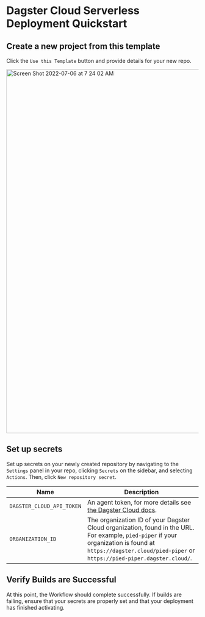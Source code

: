 # Dagster Cloud Serverless Deployment Quickstart

## Create a new project from this template

Click the `Use this Template` button and provide details for your new repo.

<img width="953" alt="Screen Shot 2022-07-06 at 7 24 02 AM" src="https://user-images.githubusercontent.com/10215173/177577141-b6a91585-a276-49d3-b66b-e47bd26665a0.png">

## Set up secrets

Set up secrets on your newly created repository by navigating to the `Settings` panel in your repo, clicking `Secrets` on the sidebar, and selecting `Actions`. Then, click `New repository secret`.

| Name                      | Description                                                                                                                                                                                                     |
| ------------------------- | --------------------------------------------------------------------------------------------------------------------------------------------------------------------------------------------------------------- |
| `DAGSTER_CLOUD_API_TOKEN` | An agent token, for more details see [the Dagster Cloud docs](https://docs.dagster.cloud/auth#managing-user-and-agent-tokens).                                                                                  |
| `ORGANIZATION_ID`         | The organization ID of your Dagster Cloud organization, found in the URL. For example, `pied-piper` if your organization is found at `https://dagster.cloud/pied-piper` or `https://pied-piper.dagster.cloud/`. |

## Verify Builds are Successful

At this point, the Workflow should complete successfully. If builds are failing, ensure that your secrets are properly set and that your deployment has finished activating.
